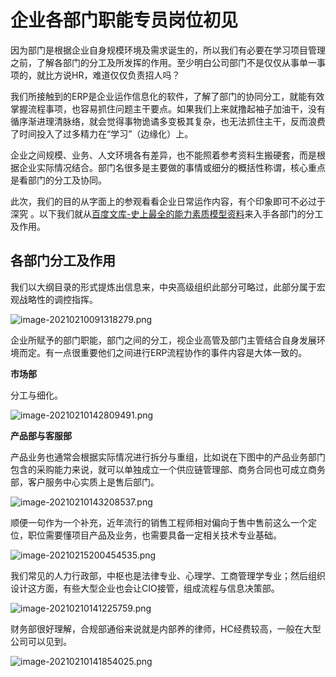 # 企业各部门职能专员岗位初见

因为部门是根据企业自身规模环境及需求诞生的，所以我们有必要在学习项目管理之前，了解各部门的分工及所发挥的作用。至少明白公司部门不是仅仅从事单一事项的，就比方说HR，难道仅仅负责招人吗？

我们所接触到的ERP是企业运作信息化的软件，了解了部门的协同分工，就能有效掌握流程事项，也容易抓住问题主干要点。如果我们上来就撸起袖子加油干，没有循序渐进理清脉络，就会觉得事物诡谲多变极其复杂，也无法抓住主干，反而浪费了时间投入了过多精力在“学习”（边缘化）上。

企业之间规模、业务、人文环境各有差异，也不能照着参考资料生搬硬套，而是根据企业实际情况结合。部门名很多是主要做的事情或细分的概括性称谓，核心重点是看部门的分工及协同。


此次，我们的目的从字面上的参观看看企业日常运作内容，有个印象即可不必过于深究<Badge text="仅作了解" type="warning"/> 。以下我们就从[百度文库-史上最全的能力素质模型资料](https://wenku.baidu.com/view/95edf92c3169a4517723a3bf.html)<Badge text="推荐下载"/>来入手各部门的分工及作用。

## 各部门分工及作用

我们以大纲目录的形式提炼出信息来，中央高级组织此部分可略过，此部分属于宏观战略性的调控指挥。

![image-20210210091318279.png](https://i.loli.net/2021/02/10/jg5u1LQePtom7nR.png)

企业所赋予的部门职能，部门之间的分工，视企业高管及部门主管结合自身发展环境而定。有一点很重要他们之间进行ERP流程协作的事件内容是大体一致的。

**市场部**

分工与细化。

![image-20210210142809491.png](https://i.loli.net/2021/02/10/WcqaCYnPVt68rTX.png)

**产品部与客服部**

产品业务也通常会根据实际情况进行拆分与重组，比如说在下图中的产品业务部门包含的采购能力来说，就可以单独成立一个供应链管理部、商务合同也可成立商务部，客户服务中心实质上是售后部门。

![image-20210210143208537.png](https://i.loli.net/2021/02/10/Kd6MV4fnGE5ePu7.png)

顺便一句作为一个补充，近年流行的销售工程师相对偏向于售中售前这么一个定位，职位需要懂项目产品及业务，也需要具备一定相关技术专业基础。

![image-20210215200454535.png](https://i.loli.net/2021/02/15/WUpFSbYy3jId4tm.png)



我们常见的人力行政部，中枢也是法律专业、心理学、工商管理学专业；然后组织设计这方面，有些大型企业也会让CIO接管，组成流程与信息决策部。

![image-20210210141225759.png](https://i.loli.net/2021/02/10/7KHpsX81qPkMOc2.png)

财务部很好理解，合规部通俗来说就是内部养的律师，HC经费较高，一般在大型公司可以见到。

![image-20210210141854025.png](https://i.loli.net/2021/02/10/lthcjVaM8IOLQBm.png)

